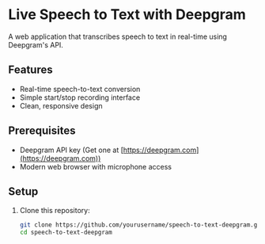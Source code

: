 # Live Speech to Text with Deepgram

A web application that transcribes speech to text in real-time using Deepgram's API.

## Features

- Real-time speech-to-text conversion
- Simple start/stop recording interface
- Clean, responsive design

## Prerequisites

- Deepgram API key (Get one at [https://deepgram.com](https://deepgram.com))
- Modern web browser with microphone access

## Setup

1. Clone this repository:
   ```bash
   git clone https://github.com/yourusername/speech-to-text-deepgram.git
   cd speech-to-text-deepgram
